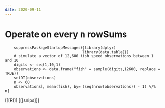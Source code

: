 ```yaml
---
date: 2020-09-11
---
```



# Operate on every n rowSums
		suppressPackageStartupMessages({library(dplyr)
		                               library(data.table)})
		# simulate a vector of 12,600 fish speed observations between 1 and 10
		digits <- seq(1,10,1)
		observations <- data.frame("fish" = sample(digits,12600, replace = TRUE))
		setDT(observations)
		n <- 60
		observations[, mean(fish), by= (seq(nrow(observations)) - 1) %/% n]

[[[R]]]
[[[snips]]]
